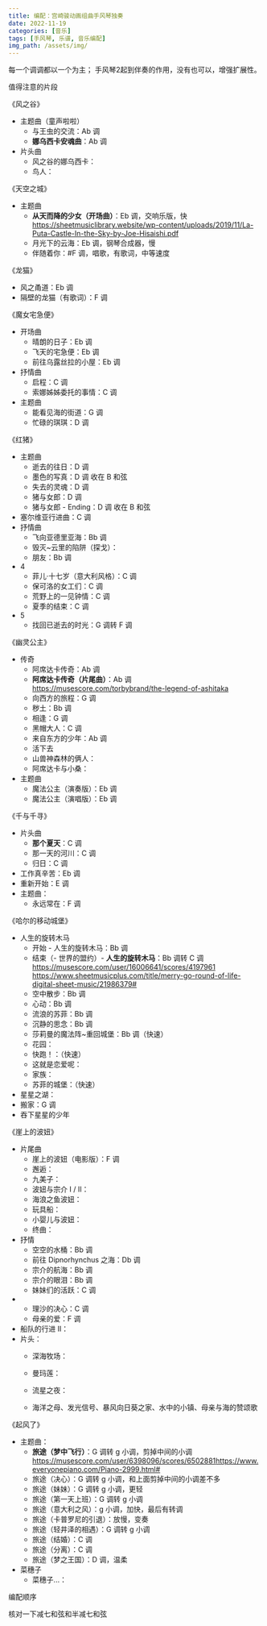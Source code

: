 ```yaml
---
title: 编配：宫崎骏动画组曲手风琴独奏
date: 2022-11-19
categories: [音乐]
tags: [手风琴, 乐谱, 音乐编配]
img_path: /assets/img/
---
```


每一个调调都以一个为主；
手风琴2起到伴奏的作用，没有也可以，增强扩展性。

值得注意的片段

《风之谷》
- 主题曲（童声啦啦）
  - 与王虫的交流：Ab 调
  - **娜乌西卡安魂曲**：Ab 调
- 片头曲
  - 风之谷的娜乌西卡：
  - 鸟人：

《天空之城》
- 主题曲
  - **从天而降的少女（开场曲）**：Eb 调，交响乐版，快 <https://sheetmusiclibrary.website/wp-content/uploads/2019/11/La-Puta-Castle-In-the-Sky-by-Joe-Hisaishi.pdf>
  - 月光下的云海：Eb 调，钢琴合成器，慢
  - 伴随着你：#F 调，唱歌，有歌词，中等速度
  
《龙猫》
- 风之甬道：Eb 调
- 隔壁的龙猫（有歌词）：F 调
  
《魔女宅急便》
- 开场曲
  - 晴朗的日子：Eb 调
  - 飞天的宅急便：Eb 调
  - 前往乌露丝拉的小屋：Eb 调
- 抒情曲
  - 启程：C 调
  - 索娜姊姊委托的事情：C 调
- 主题曲
  - 能看见海的街道：G 调
  - 忙碌的琪琪：D 调
  
《红猪》
- 主题曲
  - 逝去的往日：D 调
  - 墨色的写真：D 调 收在 B 和弦
  - 失去的灵魂：D 调 
  - 猪与女郎：D 调
  - 猪与女郎 - Ending：D 调 收在 B 和弦 
- 塞尔维亚行进曲：C 调
- 抒情曲
  - 飞向亚德里亚海：Bb 调
  - 毁灭~云里的陷阱（探戈）：
  - 朋友：Bb 调
- 4
  - 菲儿·十七岁（意大利风格）：C 调
  - 保可洛的女工们：C 调
  - 荒野上的一见钟情：C 调
  - 夏季的结束：C 调
- 5
  - 找回已逝去的时光：G 调转 F 调

《幽灵公主》
- 传奇
  - 阿席达卡传奇：Ab 调
  - **阿席达卡传奇（片尾曲）**：Ab 调 <https://musescore.com/torbybrand/the-legend-of-ashitaka>
  - 向西方的旅程：G 调 
  - 秽土：Bb 调
  - 相逢：G 调
  - 黑帽大人：C 调
  - 来自东方的少年：Ab 调
  - 活下去
  - 山兽神森林的俩人：
  - 阿席达卡与小桑：
- 主题曲
  - 魔法公主（演奏版）：Eb 调
  - 魔法公主（演唱版）：Eb 调

《千与千寻》
- 片头曲
  - **那个夏天**：C 调
  - 那一天的河川：C 调
  - 归日：C 调
- 工作真辛苦：Eb 调
- 重新开始：E 调 
- 主题曲：
  - 永远常在：F 调

《哈尔的移动城堡》
- 人生的旋转木马
  - 开始 - 人生的旋转木马：Bb 调
  - 结束（- 世界的盟约）- **人生的旋转木马**：Bb 调转 C 调 <https://musescore.com/user/16006641/scores/4197961> <https://www.sheetmusicplus.com/title/merry-go-round-of-life-digital-sheet-music/21986379#>
  - 空中散步：Bb 调
  - 心动：Bb 调
  - 流浪的苏菲：Bb 调
  - 沉静的思念：Bb 调
  - 莎莉曼的魔法阵~重回城堡：Bb 调（快速）
  - 花园：
  - 快跑！：（快速）
  - 这就是恋爱呢：
  - 家族：
  - 苏菲的城堡：（快速）
- 星星之湖：
- 搬家：G 调
- 吞下星星的少年

《崖上的波妞》
- 片尾曲
  - 崖上的波妞（电影版）：F 调
  - 邂逅：
  - 九美子：
  - 波妞与宗介 I / II：
  - 海浪之鱼波妞：
  - 玩具船：
  - 小婴儿与波妞：
  - 终曲：
- 抒情
  - 空空的水桶：Bb 调
  - 前往 Dipnorhynchus 之海：Db 调
  - 宗介的航海：Bb 调
  - 宗介的眼泪：Bb 调
  - 妹妹们的活跃：C 调
- 
  - 理沙的决心：C 调
  - 母亲的爱：F 调
- 船队的行进 II：
- 片头：
  - 深海牧场：
  - 曼玛莲：
  - 流星之夜：


  - 海洋之母、发光信号、暴风向日葵之家、水中的小镇、母亲与海的赞颂歌

《起风了》
- 主题曲：
  - **旅途（梦中飞行）**：G 调转 g 小调，剪掉中间的小调 <https://musescore.com/user/6398096/scores/6502881><https://www.everyonepiano.com/Piano-2999.html#>
  - 旅途（决心）：G 调转 g 小调，和上面剪掉中间的小调差不多
  - 旅途（妹妹）：G 调转 g 小调，更轻
  - 旅途（第一天上班）：G 调转 g 小调
  - 旅途（意大利之风）：g 小调，加快，最后有转调
  - 旅途（卡普罗尼的引退）：放慢，变奏
  - 旅途（轻井泽的相遇）：G 调转 g 小调
  - 旅途（结婚）：C 调
  - 旅途（分离）：C 调
  - 旅途（梦之王国）：D 调，温柔
- 菜穗子
  - 菜穗子...：





编配顺序

核对一下减七和弦和半减七和弦